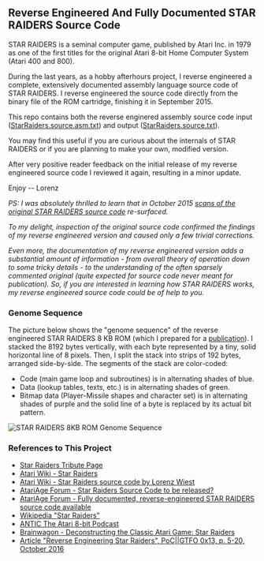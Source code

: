 ## Reverse Engineered And Fully Documented STAR RAIDERS Source Code

STAR RAIDERS is a seminal computer game, published by Atari Inc. in 1979 as one of the first titles for the original Atari 8-bit Home Computer System (Atari 400 and 800).

During the last years, as a hobby afterhours project, I reverse engineered a complete, extensively documented assembly language source code of STAR RAIDERS. I reverse engineered the source code directly from the binary file of the ROM cartridge, finishing it in September 2015. 

This repo contains both the reverse enginered assembly source code input ([StarRaiders.source.asm.txt](StarRaiders.source.asm.txt)) and output ([StarRaiders.source.txt](StarRaiders.source.txt)).

You may find this useful if you are curious about the internals of STAR RAIDERS or if you are planning to make your own, modified version.

After very positive reader feedback on the initial release of my reverse engineered source code I reviewed it again, resulting in a minor update.

Enjoy -- Lorenz

_PS: I was absolutely thrilled to learn that in October 2015 [scans of the original STAR RAIDERS source code](https://archive.org/details/AtariStarRaidersSourceCode) re-surfaced._

_To my delight, inspection of the original source code confirmed the findings of my reverse engineered version and caused only a few trivial corrections._

_Even more, the documentation of my reverse engineered version adds a substantial amount of information - from overall theory of operation down to some tricky details - to the understanding of the often sparsely commented original (quite expected for source code never meant for publication). So, if you are interested in learning how STAR RAIDERS works, my reverse engineered source code could be of help to you._

### Genome Sequence

The picture below shows the "genome sequence" of the reverse engineered STAR RAIDERS 8 KB ROM (which I prepared for a  [publication](https://archive.org/details/pocorgtfo13)). I stacked the 8192 bytes vertically, with each byte represented by a tiny, solid horizontal line of 8 pixels. Then, I split the stack into strips of 192 bytes, arranged side-by-side. The segments of the stack are color-coded:
* Code (main game loop and subroutines) is in alternating shades of blue.
* Data (lookup tables, texts, etc.) is in alternating shades of green.
* Bitmap data (Player-Missile shapes and character set) is in alternating shades of purple and the solid line of a byte is replaced by its actual bit pattern.

![](extras/GenomeSequence.png "STAR RAIDERS 8KB ROM Genome Sequence")

### References to This Project

* [Star Raiders Tribute Page](http://www.sonic.net/~nbs/star-raiders/)
* [Atari Wiki - Star Raiders](http://atariwiki.org/wiki/Wiki.jsp?page=Star%20Raiders)
* [Atari Wiki - Star Raiders source code by Lorenz Wiest](http://atariwiki.org/wiki/Wiki.jsp?page=Star%20Raiders%20source%20code%20by%20Lorenz%20Wiest)
* [AtariAge Forum - Star Raiders Source Code to be released?](http://atariage.com/forums/topic/243904-star-raiders-source-code-to-be-released/page-9#entry3422364)
* [AtariAge Forum - Fully documented, reverse-engineered STAR RAIDERS source code available](http://atariage.com/forums/topic/251001-fully-documented-reverse-engineered-star-raiders-source-code-available/)
* [Wikipedia "Star Raiders"](https://en.wikipedia.org/wiki/Star_Raiders#Source_code)
* [ANTIC The Atari 8-bit Podcast](http://ataripodcast.libsyn.com/webpage/2016/02/21)
* [Brainwagon - Deconstructing the Classic Atari Game: Star Raiders](http://brainwagon.org/2013/11/17/deconstructing-the-classic-atari-game-star-raiders/)
* [Article "Reverse Engineering Star Raiders", PoC||GTFO 0x13, p. 5-20, October 2016](https://archive.org/details/pocorgtfo13)
